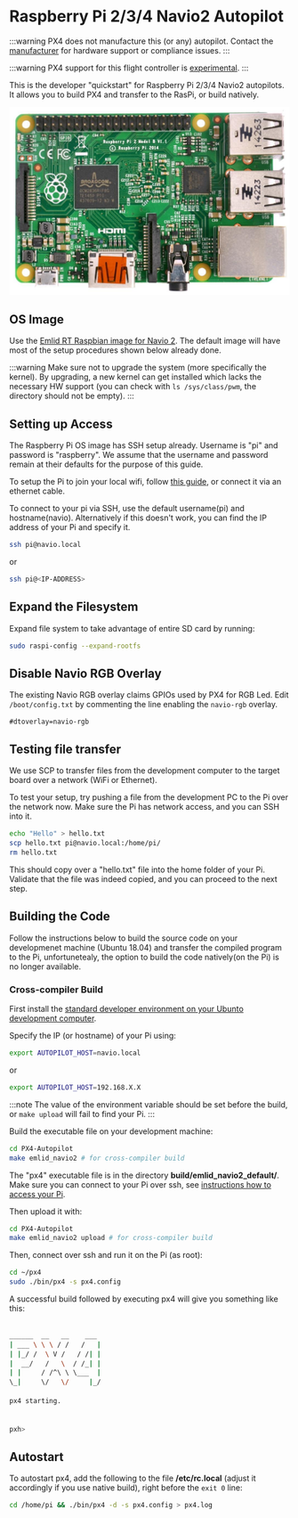 # Raspberry Pi 2/3/4 Navio2 Autopilot

:::warning
PX4 does not manufacture this (or any) autopilot.
Contact the [manufacturer](https://emlid.com/) for hardware support or compliance issues.
:::

:::warning
PX4 support for this flight controller is [experimental](../flight_controller/autopilot_experimental.md).
:::

This is the developer "quickstart" for Raspberry Pi 2/3/4 Navio2 autopilots.
It allows you to build PX4 and transfer to the RasPi, or build natively.

![Ra Pi Image](../../assets/hardware/hardware-rpi2.jpg)

## OS Image

Use the [Emlid RT Raspbian image for Navio 2](https://docs.emlid.com/navio2/configuring-raspberry-pi).
The default image will have most of the setup procedures shown below already done.

:::warning
Make sure not to upgrade the system (more specifically the kernel).
By upgrading, a new kernel can get installed which lacks the necessary HW support (you can check with `ls /sys/class/pwm`, the directory should not be empty).
:::

## Setting up Access

The Raspberry Pi OS image has SSH setup already.
Username is "pi" and password is "raspberry".
We assume that the username and password remain at their defaults for the purpose of this guide.

To setup the Pi to join your local wifi, follow [this guide](https://www.raspberrypi.org/documentation/configuration/wireless/wireless-cli.md), or connect it via an ethernet cable.

To connect to your pi via SSH, use the default username(pi) and hostname(navio). Alternatively if this doesn't work, you can find the IP address of your Pi and specify it.

```sh
ssh pi@navio.local
```
or
```sh
ssh pi@<IP-ADDRESS>
```

## Expand the Filesystem

Expand file system to take advantage of entire SD card by running:

```sh
sudo raspi-config --expand-rootfs
```

## Disable Navio RGB Overlay

The existing Navio RGB overlay claims GPIOs used by PX4 for RGB Led.
Edit `/boot/config.txt` by commenting the line enabling the `navio-rgb` overlay.

```
#dtoverlay=navio-rgb
```

## Testing file transfer

We use SCP to transfer files from the development computer to the target board over a network (WiFi or Ethernet).

To test your setup, try pushing a file from the development PC to the Pi over the network now.
Make sure the Pi has network access, and you can SSH into it.

```sh
echo "Hello" > hello.txt
scp hello.txt pi@navio.local:/home/pi/
rm hello.txt
```

This should copy over a "hello.txt" file into the home folder of your Pi.
Validate that the file was indeed copied, and you can proceed to the next step.

## Building the Code

Follow the instructions below to build the source code on your developmenet machine (Ubuntu 18.04) and transfer the compiled program to the Pi, unfortunetealy, the option to build the code natively(on the Pi) is no longer available.

### Cross-compiler Build

First install the [standard developer environment on your Ubunto development computer](../dev_setup/dev_env_linux_ubuntu.md#raspberry-pi).

Specify the IP (or hostname) of your Pi using:

```sh
export AUTOPILOT_HOST=navio.local
```

or

```sh
export AUTOPILOT_HOST=192.168.X.X
```

:::note
The value of the environment variable should be set before the build, or `make upload` will fail to find your Pi.
:::

Build the executable file on your development machine:

```sh
cd PX4-Autopilot
make emlid_navio2 # for cross-compiler build
```

The "px4" executable file is in the directory **build/emlid_navio2_default/**.
Make sure you can connect to your Pi over ssh, see [instructions how to access your Pi](#setting-up-access).

Then upload it with:

```sh
cd PX4-Autopilot
make emlid_navio2 upload # for cross-compiler build
```

Then, connect over ssh and run it on the Pi (as root):

```sh
cd ~/px4
sudo ./bin/px4 -s px4.config
```

A successful build followed by executing px4 will give you something like this:

```sh

______  __   __    ___
| ___ \ \ \ / /   /   |
| |_/ /  \ V /   / /| |
|  __/   /   \  / /_| |
| |     / /^\ \ \___  |
\_|     \/   \/     |_/

px4 starting.


pxh>
```

## Autostart

To autostart px4, add the following to the file **/etc/rc.local** (adjust it accordingly if you use native build), right before the `exit 0` line:

```sh
cd /home/pi && ./bin/px4 -d -s px4.config > px4.log
```
